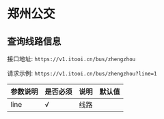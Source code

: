 # 郑州公交

## 查询线路信息

接口地址: `https://v1.itooi.cn/bus/zhengzhou`

请求示例: `https://v1.itooi.cn/bus/zhengzhou?line=1`

| 参数说明 | 是否必须 | 说明 | 默认值 |
| -------- | -------- | ---- | ------ |
| line     | √        | 线路 |        |
